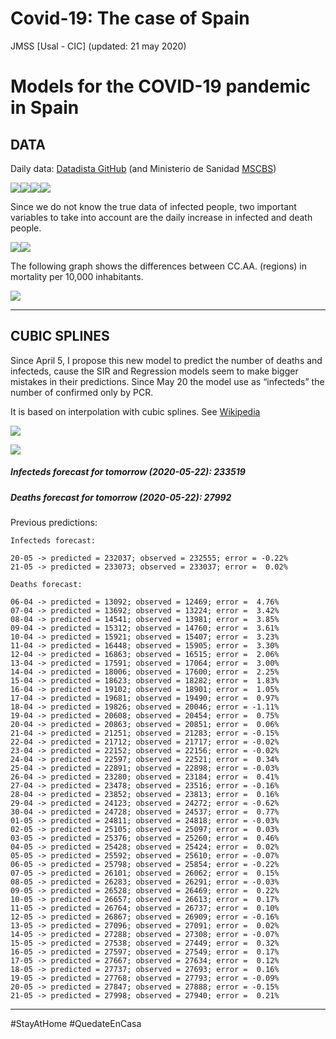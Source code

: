 Covid-19: The case of Spain
================
JMSS \[Usal - CIC\]
(updated: 21 may 2020)

# Models for the COVID-19 pandemic in Spain

## DATA

Daily data: [Datadista
GitHub](https://github.com/datadista/datasets/tree/master/COVID%2019)
(and Ministerio de Sanidad
[MSCBS](https://www.mscbs.gob.es/profesionales/saludPublica/ccayes/alertasActual/nCov-China/situacionActual.htm))

![](README_files/figure-gfm/data%20plots-1.png)<!-- -->![](README_files/figure-gfm/data%20plots-2.png)<!-- -->![](README_files/figure-gfm/data%20plots-3.png)<!-- -->![](README_files/figure-gfm/data%20plots-4.png)<!-- -->

Since we do not know the true data of infected people, two important
variables to take into account are the daily increase in infected and
death people.

![](README_files/figure-gfm/increase%20plot-1.png)<!-- -->![](README_files/figure-gfm/increase%20plot-2.png)<!-- -->

The following graph shows the differences between CC.AA. (regions) in
mortality per 10,000 inhabitants.

![](README_files/figure-gfm/mort-1.png)<!-- -->

-----

## CUBIC SPLINES

Since April 5, I propose this new model to predict the number of deaths
and infecteds, cause the SIR and Regression models seem to make bigger
mistakes in their predictions. Since May 20 the model use as “infecteds”
the number of confirmed only by PCR.

It is based on interpolation with cubic splines. See
[Wikipedia](https://en.wikipedia.org/wiki/Spline_interpolation)

![](README_files/figure-gfm/splinesI-1.png)<!-- -->

![](README_files/figure-gfm/splinesD-1.png)<!-- -->

##### Infecteds forecast for tomorrow (2020-05-22): 233519

##### Deaths forecast for tomorrow (2020-05-22): 27992

Previous predictions:

    Infecteds forecast:

    20-05 -> predicted = 232037; observed = 232555; error = -0.22%
    21-05 -> predicted = 233073; observed = 233037; error =  0.02%

    Deaths forecast:

    06-04 -> predicted = 13092; observed = 12469; error =  4.76%
    07-04 -> predicted = 13692; observed = 13224; error =  3.42%
    08-04 -> predicted = 14541; observed = 13981; error =  3.85%
    09-04 -> predicted = 15312; observed = 14760; error =  3.61%
    10-04 -> predicted = 15921; observed = 15407; error =  3.23%
    11-04 -> predicted = 16448; observed = 15905; error =  3.30%
    12-04 -> predicted = 16863; observed = 16515; error =  2.06%
    13-04 -> predicted = 17591; observed = 17064; error =  3.00%
    14-04 -> predicted = 18006; observed = 17600; error =  2.25%
    15-04 -> predicted = 18623; observed = 18282; error =  1.83%
    16-04 -> predicted = 19102; observed = 18901; error =  1.05%
    17-04 -> predicted = 19681; observed = 19490; error =  0.97%
    18-04 -> predicted = 19826; observed = 20046; error = -1.11%
    19-04 -> predicted = 20608; observed = 20454; error =  0.75%
    20-04 -> predicted = 20863; observed = 20851; error =  0.06%
    21-04 -> predicted = 21251; observed = 21283; error = -0.15%
    22-04 -> predicted = 21712; observed = 21717; error = -0.02%
    23-04 -> predicted = 22152; observed = 22156; error = -0.02%
    24-04 -> predicted = 22597; observed = 22521; error =  0.34%
    25-04 -> predicted = 22891; observed = 22898; error = -0.03%
    26-04 -> predicted = 23280; observed = 23184; error =  0.41%
    27-04 -> predicted = 23478; observed = 23516; error = -0.16%
    28-04 -> predicted = 23852; observed = 23813; error =  0.16%
    29-04 -> predicted = 24123; observed = 24272; error = -0.62%
    30-04 -> predicted = 24728; observed = 24537; error =  0.77%
    01-05 -> predicted = 24811; observed = 24818; error = -0.03%
    02-05 -> predicted = 25105; observed = 25097; error =  0.03%
    03-05 -> predicted = 25376; observed = 25260; error =  0.46%
    04-05 -> predicted = 25428; observed = 25424; error =  0.02%
    05-05 -> predicted = 25592; observed = 25610; error = -0.07%
    06-05 -> predicted = 25798; observed = 25854; error = -0.22%
    07-05 -> predicted = 26101; observed = 26062; error =  0.15%
    08-05 -> predicted = 26283; observed = 26291; error = -0.03%
    09-05 -> predicted = 26528; observed = 26469; error =  0.22%
    10-05 -> predicted = 26657; observed = 26613; error =  0.17%
    11-05 -> predicted = 26764; observed = 26737; error =  0.10%
    12-05 -> predicted = 26867; observed = 26909; error = -0.16%
    13-05 -> predicted = 27096; observed = 27091; error =  0.02%
    14-05 -> predicted = 27288; observed = 27308; error = -0.07%
    15-05 -> predicted = 27538; observed = 27449; error =  0.32%
    16-05 -> predicted = 27597; observed = 27549; error =  0.17%
    17-05 -> predicted = 27667; observed = 27634; error =  0.12%
    18-05 -> predicted = 27737; observed = 27693; error =  0.16%
    19-05 -> predicted = 27768; observed = 27793; error = -0.09%
    20-05 -> predicted = 27847; observed = 27888; error = -0.15%
    21-05 -> predicted = 27998; observed = 27940; error =  0.21%

-----

\#StayAtHome \#QuedateEnCasa
